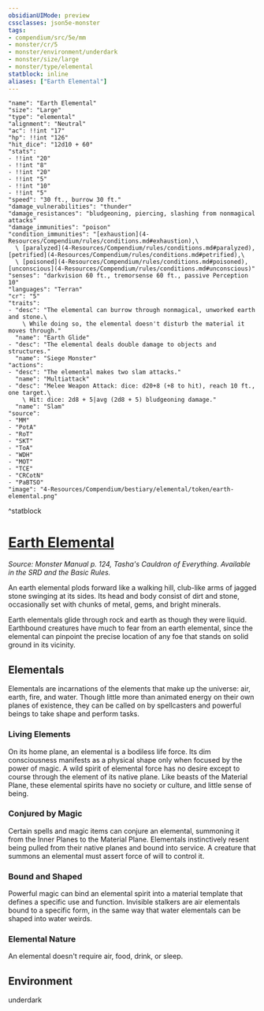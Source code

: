 ```yaml
---
obsidianUIMode: preview
cssclasses: json5e-monster
tags:
- compendium/src/5e/mm
- monster/cr/5
- monster/environment/underdark
- monster/size/large
- monster/type/elemental
statblock: inline
aliases: ["Earth Elemental"]
---
```

```statblock
"name": "Earth Elemental"
"size": "Large"
"type": "elemental"
"alignment": "Neutral"
"ac": !!int "17"
"hp": !!int "126"
"hit_dice": "12d10 + 60"
"stats":
- !!int "20"
- !!int "8"
- !!int "20"
- !!int "5"
- !!int "10"
- !!int "5"
"speed": "30 ft., burrow 30 ft."
"damage_vulnerabilities": "thunder"
"damage_resistances": "bludgeoning, piercing, slashing from nonmagical attacks"
"damage_immunities": "poison"
"condition_immunities": "[exhaustion](4-Resources/Compendium/rules/conditions.md#exhaustion),\
  \ [paralyzed](4-Resources/Compendium/rules/conditions.md#paralyzed), [petrified](4-Resources/Compendium/rules/conditions.md#petrified),\
  \ [poisoned](4-Resources/Compendium/rules/conditions.md#poisoned), [unconscious](4-Resources/Compendium/rules/conditions.md#unconscious)"
"senses": "darkvision 60 ft., tremorsense 60 ft., passive Perception 10"
"languages": "Terran"
"cr": "5"
"traits":
- "desc": "The elemental can burrow through nonmagical, unworked earth and stone.\
    \ While doing so, the elemental doesn't disturb the material it moves through."
  "name": "Earth Glide"
- "desc": "The elemental deals double damage to objects and structures."
  "name": "Siege Monster"
"actions":
- "desc": "The elemental makes two slam attacks."
  "name": "Multiattack"
- "desc": "Melee Weapon Attack: dice: d20+8 (+8 to hit), reach 10 ft., one target.\
    \ Hit: dice: 2d8 + 5|avg (2d8 + 5) bludgeoning damage."
  "name": "Slam"
"source":
- "MM"
- "PotA"
- "RoT"
- "SKT"
- "ToA"
- "WDH"
- "MOT"
- "TCE"
- "CRCotN"
- "PaBTSO"
"image": "4-Resources/Compendium/bestiary/elemental/token/earth-elemental.png"
```
^statblock
# [Earth Elemental](4-Resources/Compendium/bestiary/elemental/earth-elemental.md)
*Source: Monster Manual p. 124, Tasha's Cauldron of Everything. Available in the SRD and the Basic Rules.*  

An earth elemental plods forward like a walking hill, club-like arms of jagged stone swinging at its sides. Its head and body consist of dirt and stone, occasionally set with chunks of metal, gems, and bright minerals.

Earth elementals glide through rock and earth as though they were liquid. Earthbound creatures have much to fear from an earth elemental, since the elemental can pinpoint the precise location of any foe that stands on solid ground in its vicinity.

## Elementals

Elementals are incarnations of the elements that make up the universe: air, earth, fire, and water. Though little more than animated energy on their own planes of existence, they can be called on by spellcasters and powerful beings to take shape and perform tasks.

### Living Elements

On its home plane, an elemental is a bodiless life force. Its dim consciousness manifests as a physical shape only when focused by the power of magic. A wild spirit of elemental force has no desire except to course through the element of its native plane. Like beasts of the Material Plane, these elemental spirits have no society or culture, and little sense of being.

### Conjured by Magic

Certain spells and magic items can conjure an elemental, summoning it from the Inner Planes to the Material Plane. Elementals instinctively resent being pulled from their native planes and bound into service. A creature that summons an elemental must assert force of will to control it.

### Bound and Shaped

Powerful magic can bind an elemental spirit into a material template that defines a specific use and function. Invisible stalkers are air elementals bound to a specific form, in the same way that water elementals can be shaped into water weirds.

### Elemental Nature

An elemental doesn't require air, food, drink, or sleep.



## Environment

underdark